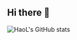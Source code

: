 ## Hi there 👋

<!--
**ASADXsz/ASADXsz** is a ✨ _special_ ✨ repository because its `README.md` (this file) appears on your GitHub profile.

Here are some ideas to get you started:

- 🔭 I’m currently working on ...
- 🌱 I’m currently learning ...
- 👯 I’m looking to collaborate on ...
- 🤔 I’m looking for help with ...
- 💬 Ask me about ...
- 📫 How to reach me: ...
- 😄 Pronouns: ...
- ⚡ Fun fact: ...
-->
![HaoL's GitHub stats](https://github-readme-stats.vercel.app/api?username=ASADXsz&theme=ambient_gradient&show_icons=true)
